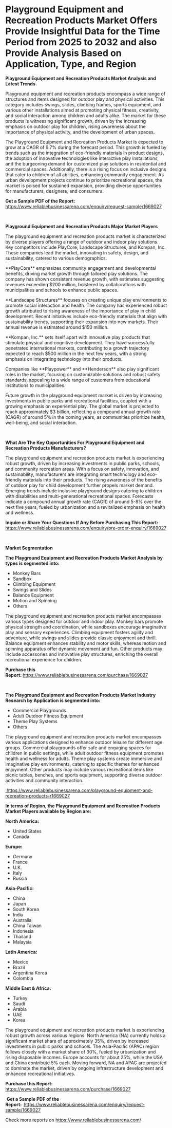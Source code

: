 <p><h1>Playground Equipment and Recreation Products Market Offers Provide Insightful Data for the Time Period from 2025 to 2032 and also Provide Analysis Based on Application, Type, and Region</h1></p><p><strong>Playground Equipment and Recreation Products Market Analysis and Latest Trends</strong></p>
<p><p>Playground equipment and recreation products encompass a wide range of structures and items designed for outdoor play and physical activities. This category includes swings, slides, climbing frames, sports equipment, and various other installations aimed at promoting physical fitness, creativity, and social interaction among children and adults alike. The market for these products is witnessing significant growth, driven by the increasing emphasis on outdoor play for children, rising awareness about the importance of physical activity, and the development of urban spaces.</p><p>The Playground Equipment and Recreation Products Market is expected to grow at a CAGR of 9.7% during the forecast period. This growth is fueled by trends such as the integration of eco-friendly materials in product designs, the adoption of innovative technologies like interactive play installations, and the burgeoning demand for customized play solutions in residential and commercial spaces. Additionally, there is a rising focus on inclusive designs that cater to children of all abilities, enhancing community engagement. As urban development projects continue to prioritize recreational spaces, the market is poised for sustained expansion, providing diverse opportunities for manufacturers, designers, and consumers.</p></p>
<p><strong>Get a Sample PDF of the Report:&nbsp;</strong> <a href="https://www.reliablebusinessarena.com/enquiry/request-sample/1669027?utm_campaign=2893&utm_medium=2&utm_source=Github&utm_content=ia&utm_term=02032025&utm_id=playground-equipment-and-recreation-products">https://www.reliablebusinessarena.com/enquiry/request-sample/1669027</a></p>
<p>&nbsp;</p>
<p><strong>Playground Equipment and Recreation Products Major Market Players</strong></p>
<p><p>The playground equipment and recreation products market is characterized by diverse players offering a range of outdoor and indoor play solutions. Key competitors include PlayCore, Landscape Structures, and Kompan, Inc. These companies lead the market, innovating in safety, design, and sustainability, catered to various demographics.</p><p>**PlayCore** emphasizes community engagement and developmental benefits, driving market growth through tailored play solutions. The company has shown consistent revenue growth, with estimates suggesting revenues exceeding $200 million, bolstered by collaborations with municipalities and schools to enhance public spaces.</p><p>**Landscape Structures** focuses on creating unique play environments to promote social interaction and health. The company has experienced robust growth attributed to rising awareness of the importance of play in child development. Recent initiatives include eco-friendly materials that align with sustainability trends, supporting their expansion into new markets. Their annual revenue is estimated around $150 million.</p><p>**Kompan, Inc.** sets itself apart with innovative play products that stimulate physical and cognitive development. They have successfully penetrated international markets, contributing to a growth trajectory expected to reach $500 million in the next few years, with a strong emphasis on integrating technology into their products.</p><p>Companies like **Playpower** and **Henderson** also play significant roles in the market, focusing on customizable solutions and robust safety standards, appealing to a wide range of customers from educational institutions to municipalities. </p><p>Future growth in the playground equipment market is driven by increasing investments in public parks and recreational facilities, coupled with a growing emphasis on experiential play. The global market is projected to reach approximately $3 billion, reflecting a compound annual growth rate (CAGR) of around 5% in the coming years, as communities prioritize health, well-being, and social interaction.</p></p>
<p>&nbsp;</p>
<p><strong>What Are The Key Opportunities For Playground Equipment and Recreation Products Manufacturers?</strong></p>
<p><p>The playground equipment and recreation products market is experiencing robust growth, driven by increasing investments in public parks, schools, and community recreation areas. With a focus on safety, innovation, and sustainability, manufacturers are integrating smart technology and eco-friendly materials into their products. The rising awareness of the benefits of outdoor play for child development further propels market demand. Emerging trends include inclusive playground designs catering to children with disabilities and multi-generational recreational spaces. Forecasts indicate a compound annual growth rate (CAGR) of around 5-8% over the next five years, fueled by urbanization and a revitalized emphasis on health and wellness.</p></p>
<p><strong>Inquire or Share Your Questions If Any Before Purchasing This Report:</strong> <a href="https://www.reliablebusinessarena.com/enquiry/pre-order-enquiry/1669027?utm_campaign=2893&utm_medium=2&utm_source=Github&utm_content=ia&utm_term=02032025&utm_id=playground-equipment-and-recreation-products">https://www.reliablebusinessarena.com/enquiry/pre-order-enquiry/1669027</a></p>
<p>&nbsp;</p>
<p><strong>Market Segmentation</strong></p>
<p><strong>The Playground Equipment and Recreation Products Market Analysis by types is segmented into:</strong></p>
<p><ul><li>Monkey Bars</li><li>Sandbox</li><li>Climbing Equipment</li><li>Swings and Slides</li><li>Balance Equipment</li><li>Motion and Spinning</li><li>Others</li></ul></p>
<p><p>The playground equipment and recreation products market encompasses various types designed for outdoor and indoor play. Monkey bars promote physical strength and coordination, while sandboxes encourage imaginative play and sensory experiences. Climbing equipment fosters agility and adventure, while swings and slides provide classic enjoyment and thrill. Balance equipment enhances stability and motor skills, whereas motion and spinning apparatus offer dynamic movement and fun. Other products may include accessories and innovative play structures, enriching the overall recreational experience for children.</p></p>
<p><strong>Purchase this Report:&nbsp;</strong><a href="https://www.reliablebusinessarena.com/purchase/1669027?utm_campaign=2893&utm_medium=2&utm_source=Github&utm_content=ia&utm_term=02032025&utm_id=playground-equipment-and-recreation-products">https://www.reliablebusinessarena.com/purchase/1669027</a></p>
<p>&nbsp;</p>
<p><strong>The Playground Equipment and Recreation Products Market Industry Research by Application is segmented into:</strong></p>
<p><ul><li>Commercial Playgrounds</li><li>Adult Outdoor Fitness Equipment</li><li>Theme Play Systems</li><li>Others</li></ul></p>
<p><p>The playground equipment and recreation products market encompasses various applications designed to enhance outdoor leisure for different age groups. Commercial playgrounds offer safe and engaging spaces for children in public settings, while adult outdoor fitness equipment promotes health and wellness for adults. Theme play systems create immersive and imaginative play environments, catering to specific themes for enhanced enjoyment. Other products may include various recreational items like picnic tables, benches, and sports equipment, supporting diverse outdoor activities and community interaction.</p></p>
<p><a href="https://www.reliablebusinessarena.com/playground-equipment-and-recreation-products-r1669027?utm_campaign=2893&utm_medium=2&utm_source=Github&utm_content=ia&utm_term=02032025&utm_id=playground-equipment-and-recreation-products">&nbsp;https://www.reliablebusinessarena.com/playground-equipment-and-recreation-products-r1669027</a></p>
<p><strong>In terms of Region, the Playground Equipment and Recreation Products Market Players available by Region are:</strong></p>
<p>
    <p> <strong> North America: </strong>
        <ul>
            <li>United States</li>
            <li>Canada</li>
        </ul>
        </p> 
    <p> <strong> Europe: </strong>
        <ul>
            <li>Germany</li>
            <li>France</li>
            <li>U.K.</li>
            <li>Italy</li>
            <li>Russia</li>
        </ul>
        </p> 
    <p> <strong> Asia-Pacific: </strong>
        <ul>
            <li>China</li>
            <li>Japan</li>
            <li>South Korea</li>
            <li>India</li>
            <li>Australia</li>
            <li>China Taiwan</li>
            <li>Indonesia</li>
            <li>Thailand</li>
            <li>Malaysia</li>
        </ul>
        </p> 
    <p> <strong> Latin America: </strong>
        <ul>
            <li>Mexico</li>
            <li>Brazil</li>
            <li>Argentina Korea</li>
            <li>Colombia</li>
        </ul>
        </p> 
    <p> <strong> Middle East & Africa: </strong>
        <ul>
            <li>Turkey</li>
            <li>Saudi</li>
            <li>Arabia</li>
            <li>UAE</li>
            <li>Korea</li>
        </ul>
    </p>
    </p>
<p><p>The playground equipment and recreation products market is experiencing robust growth across various regions. North America (NA) currently holds a significant market share of approximately 35%, driven by increased investments in public parks and schools. The Asia-Pacific (APAC) region follows closely with a market share of 30%, fueled by urbanization and rising disposable incomes. Europe accounts for about 25%, while the USA and China contribute 5% each. Moving forward, NA and APAC are projected to dominate the market, driven by ongoing infrastructure development and enhanced recreational initiatives.</p></p>
<p><strong>Purchase this Report: </strong><a href="https://www.reliablebusinessarena.com/purchase/1669027?utm_campaign=2893&utm_medium=2&utm_source=Github&utm_content=ia&utm_term=02032025&utm_id=playground-equipment-and-recreation-products">https://www.reliablebusinessarena.com/purchase/1669027</a></p>
<p>&nbsp;<strong>Get a Sample PDF of the Report:&nbsp;&nbsp;</strong><a href="https://www.reliablebusinessarena.com/enquiry/request-sample/1669027?utm_campaign=2893&utm_medium=2&utm_source=Github&utm_content=ia&utm_term=02032025&utm_id=playground-equipment-and-recreation-products">https://www.reliablebusinessarena.com/enquiry/request-sample/1669027</a></p>
<p><strong></strong></p>
<p>Check more reports on <a href="https://www.reliablebusinessarena.com/?utm_campaign=2893&utm_medium=2&utm_source=Github&utm_content=ia&utm_term=02032025&utm_id=playground-equipment-and-recreation-products">https://www.reliablebusinessarena.com/</a></p>